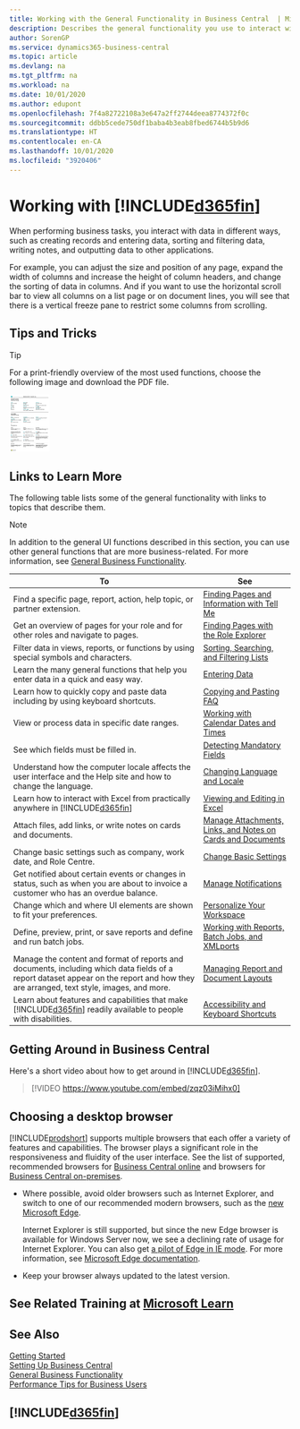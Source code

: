 ```yaml
---
title: Working with the General Functionality in Business Central  | Microsoft Docs
description: Describes the general functionality you use to interact with data in Business Central, such as entering values, sorting data, and changing views.
author: SorenGP
ms.service: dynamics365-business-central
ms.topic: article
ms.devlang: na
ms.tgt_pltfrm: na
ms.workload: na
ms.date: 10/01/2020
ms.author: edupont
ms.openlocfilehash: 7f4a82722108a3e647a2ff2744deea8774372f0c
ms.sourcegitcommit: ddbb5cede750df1baba4b3eab8fbed6744b5b9d6
ms.translationtype: HT
ms.contentlocale: en-CA
ms.lasthandoff: 10/01/2020
ms.locfileid: "3920406"
---
```

# <a name="working-with-d365fin"></a>Working with [!INCLUDE[d365fin](includes/d365fin_md.md)]
When performing business tasks, you interact with data in different ways, such as creating records and entering data, sorting and filtering data, writing notes, and outputting data to other applications.

For example, you can adjust the size and position of any page, expand the width of columns and increase the height of column headers, and change the sorting of data in columns. And if you want to use the horizontal scroll bar to view all columns on a list page or on document lines, you will see that there is a vertical freeze pane to restrict some columns from scrolling.

## <a name="tips-and-tricks"></a><a name="cheatsheet"></a>Tips and Tricks

> [!TIP]
> For a print-friendly overview of the most used functions, choose the following image and download the PDF file.
>
> [ ![Icon for the PDF file](media/cheat_sheet_inline.png) ](media/cheat_sheet.pdf "Icon that opens a PDF")

## <a name="links-to-learn-more"></a>Links to Learn More

The following table lists some of the general functionality with links to topics that describe them.

> [!NOTE]
> In addition to the general UI functions described in this section, you can use other general functions that are more business-related. For more information, see [General Business Functionality](ui-across-business-areas.md).

| To  | See |
| --- | --- |
|Find a specific page, report, action, help topic, or partner extension. |[Finding Pages and Information with Tell Me](ui-search.md) |
|Get an overview of pages for your role and for other roles and navigate to pages.|[Finding Pages with the Role Explorer](ui-role-explorer.md)|
| Filter data in views, reports, or functions by using special symbols and characters. |[Sorting, Searching, and Filtering Lists](ui-enter-criteria-filters.md) |
|Learn the many general functions that help you enter data in a quick and easy way.|[Entering Data](ui-enter-data.md)|
|Learn how to quickly copy and paste data including by using keyboard shortcuts.|[Copying and Pasting FAQ](ui-copy-paste.md)|
| View or process data in specific date ranges. |[Working with Calendar Dates and Times](ui-enter-date-ranges.md) |
| See which fields must be filled in. |[Detecting Mandatory Fields](ui-mandatory-fields.md) |
|Understand how the computer locale affects the user interface and the Help site and how to change the language.|[Changing Language and Locale](about-locale-language.md)|
|Learn how to interact with Excel from practically anywhere in [!INCLUDE[d365fin](includes/d365fin_md.md)]|[Viewing and Editing in Excel](across-work-with-excel.md)|
|Attach files, add links, or write notes on cards and documents.|[Manage Attachments, Links, and Notes on Cards and Documents](ui-how-add-link-to-record.md)|
| Change basic settings such as company, work date, and Role Centre. |[Change Basic Settings](ui-change-basic-settings.md) |
|Get notified about certain events or changes in status, such as when you are about to invoice a customer who has an overdue balance.|[Manage Notifications](ui-smart-notifications.md)|
| Change which and where UI elements are shown to fit your preferences.|[Personalize Your Workspace](ui-personalization-user.md) |
|Define, preview, print, or save reports and define and run batch jobs.|[Working with Reports, Batch Jobs, and XMLports](ui-work-report.md)|
| Manage the content and format of reports and documents, including which data fields of a report dataset appear on the report and how they are arranged, text style, images, and more.|[Managing Report and Document Layouts](ui-manage-report-layouts.md) |
|Learn about features and capabilities that make [!INCLUDE[d365fin](includes/d365fin_md.md)] readily available to people with disabilities.|[Accessibility and Keyboard Shortcuts](ui-accessibility.md)|

## <a name="getting-around-in-business-central"></a>Getting Around in Business Central
Here's a short video about how to get around in [!INCLUDE[d365fin](includes/d365fin_md.md)].

> [!VIDEO https://www.youtube.com/embed/zqz03iMihx0]

## <a name="choosing-a-desktop-browser"></a>Choosing a desktop browser

[!INCLUDE[prodshort](includes/prodshort.md)] supports multiple browsers that each offer a variety of features and capabilities. The browser plays a significant role in the responsiveness and fluidity of the user interface. See the list of supported, recommended browsers for [Business Central online](https://go.microsoft.com/fwlink/?linkid=2110804) and browsers for [Business Central on-premises](https://go.microsoft.com/fwlink/?linkid=2110719).

- Where possible, avoid older browsers such as Internet Explorer, and switch to one of our recommended modern browsers, such as the [new Microsoft Edge](https://www.microsoft.com/edge/).  

    Internet Explorer is still supported, but since the new Edge browser is available for Windows Server now, we see a declining rate of usage for Internet Explorer. You can also get [a pilot of Edge in IE mode](https://www.microsoft.com/edge/business). For more information, see [Microsoft Edge documentation](https://support.microsoft.com/hub/4337664/microsoft-edge-help).
- Keep your browser always updated to the latest version.

## <a name="see-related-training-at-microsoft-learn"></a>See Related Training at [Microsoft Learn](/learn/paths/work-pro-data-dynamics-365-business-central/)

## <a name="see-also"></a>See Also

[Getting Started](product-get-started.md)  
[Setting Up Business Central](setup.md)  
[General Business Functionality](ui-across-business-areas.md)  
[Performance Tips for Business Users](/dynamics365/business-central/dev-itpro/performance/performance-users?toc=/dynamics365/business-central/toc.json)

## [!INCLUDE[d365fin](includes/free_trial_md.md)]
